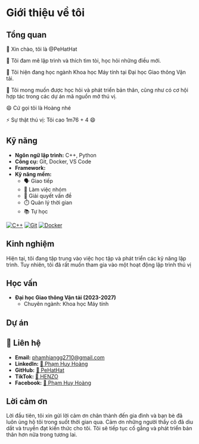 # Giới thiệu về tôi

## Tổng quan

👋 Xin chào, tôi là @PeHatHat

👀 Tôi đam mê lập trình và thích tìm tòi, học hỏi những điều mới.

🌱 Tôi hiện đang học ngành Khoa học Máy tính tại Đại học Giao thông Vận tải.

💞️ Tôi mong muốn được học hỏi và phát triển bản thân, cũng như có cơ hội hợp tác trong các dự án mã nguồn mở thú vị.

😄 Cứ gọi tôi là Hoàng nhé

⚡ Sự thật thú vị: Tôi cao 1m76 + 4 😄

## Kỹ năng

* **Ngôn ngữ lập trình:** C++, Python
* **Công cụ:** Git, Docker, VS Code
* **Framework:** 
* **Kỹ năng mềm:**
    *  🗣️ Giao tiếp
    *  🤝 Làm việc nhóm
    *  🎯 Giải quyết vấn đề
    *  ⏱️ Quản lý thời gian
    *  📚 Tự học

[![C++](https://img.shields.io/badge/C%2B%2B-00599C?style=for-the-badge&logo=c%2B%2B&logoColor=white)](https://isocpp.org/)
[![Git](https://img.shields.io/badge/Git-F05032?style=for-the-badge&logo=git&logoColor=white)](https://git-scm.com/)
[![Docker](https://img.shields.io/badge/Docker-2496ED?style=for-the-badge&logo=docker&logoColor=white)](https://www.docker.com/)

## Kinh nghiệm

Hiện tại, tôi đang tập trung vào việc học tập và phát triển các kỹ năng lập trình. Tuy nhiên, tôi đã rất muốn tham gia vào một hoạt động lập trình thú vị

## Học vấn

* **Đại học Giao thông Vận tải (2023-2027)**
    * Chuyên ngành: Khoa học Máy tính

## Dự án

## 🔗 Liên hệ

* **Email:** phamhiangg2710@gmail.com
* **LinkedIn:** [🔗 Phạm Huy Hoàng](https://www.linkedin.com/in/hoang-pham-huy-2809bb30b/)
* **GitHub:** [🔗 PeHatHat](https://github.com/PeHatHat)
* **TikTok:** [🔗 HENZO](https://www.tiktok.com/@henzo.2710)
* **Facebook:** [🔗 Phạm Huy Hoàng](https://www.facebook.com/Hiang.2710)

## Lời cảm ơn

Lời đầu tiên, tôi xin gửi lời cảm ơn chân thành đến gia đình và bạn bè đã luôn ủng hộ tôi trong suốt thời gian qua. Cảm ơn những người thầy cô đã dìu dắt và truyền đạt kiến thức cho tôi. Tôi sẽ tiếp tục cố gắng và phát triển bản thân hơn nữa trong tương lai.
